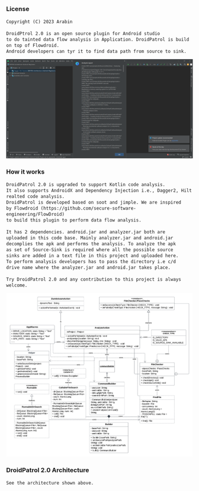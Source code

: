 ### License
```
Copyright (C) 2023 Arabin

DroidPtrol 2.0 is an open source plugin for Android studio 
to do tainted data flow analysis in Application. DroidPatrol is build on top of Flowdroid.
Android developers can tyr it to find data path from source to sink.

```

<img src="https://github.com/arabin-android/DroidPatrol2/blob/master/img.png"/>

### How it works
```
DroidPatrol 2.0 is upgraded to support Kotlin code analysis.
It also supports AndroidX and Dependency Injection i.e., Dagger2, Hilt realted code analysis.
DroidPatrol is developed based on soot and jimple. We are inspired
by Flowdroid (https://github.com/secure-software-engineering/FlowDroid)
to build this plugin to perform data flow analysis.

It has 2 dependencies. android.jar and analyzer.jar both are
uploaded in this code base. Mainly analyzer.jar and android.jar
decomplies the apk and performs the analysis. To analyze the apk
as set of Source-Sink is required where all the possible source
sinks are added in a text file in this project and uploaded here.
To perform analysis developers has to pass the directory i.e c/d
drive name where the analyzer.jar and android.jar takes place.

Try DroidPatrol 2.0 and any contribution to this project is always welcome.
```

<img src="https://github.com/arabin-android/DroidPatrol2/blob/master/DroidPatrol%202.0_Architecture.png"/>

### DroidPatrol 2.0 Architecture
    
    See the architecture shown above.
```
